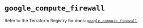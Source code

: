 # `google_compute_firewall`

Refer to the Terraform Registry for docs: [`google_compute_firewall`](https://registry.terraform.io/providers/hashicorp/google/6.32.0/docs/resources/compute_firewall).
